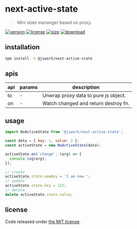 # next-active-state
> Mini state mananger based on proxy.

[![version][version-image]][version-url]
[![license][license-image]][license-url]
[![size][size-image]][size-url]
[![download][download-image]][download-url]

## installation
```bash
npm install -S @jswork/next-active-state
```

## apis
| api | params | description                          |
| --- | ------ | ------------------------------------ |
| to  | -      | Unwrap proxy data to pure js object. |
| on  | -      | Watch changed and return destroy fn. |

## usage
```js
import NxActiveState from '@jswork/next-active-state';

const data = { key: 1, value: 2 };
const activeState = new NxActiveState(data);

activeState.on('change', (arg) => {
  console.log(arg);
});

// create
activeState.state.newKey = 'I am new.';
// update
activeState.state.key = 122;
// delete
delete activeState.state.value;
```

## license
Code released under [the MIT license](https://github.com/afeiship/next-active-state/blob/master/LICENSE.txt).

[version-image]: https://img.shields.io/npm/v/@jswork/next-active-state
[version-url]: https://npmjs.org/package/@jswork/next-active-state

[license-image]: https://img.shields.io/npm/l/@jswork/next-active-state
[license-url]: https://github.com/afeiship/next-active-state/blob/master/LICENSE.txt

[size-image]: https://img.shields.io/bundlephobia/minzip/@jswork/next-active-state
[size-url]: https://github.com/afeiship/next-active-state/blob/master/dist/next-active-state.min.js

[download-image]: https://img.shields.io/npm/dm/@jswork/next-active-state
[download-url]: https://www.npmjs.com/package/@jswork/next-active-state
